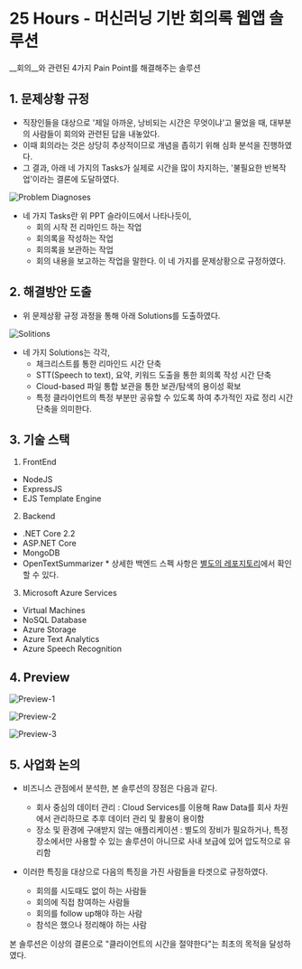 # 25 Hours - 머신러닝 기반 회의록 웹앱 솔루션

__회의__와 관련된 4가지 Pain Point를 해결해주는 솔루션

## 1. 문제상황 규정

- 직장인들을 대상으로 '제일 아까운, 낭비되는 시간은 무엇이냐'고 물었을 때, 대부분의 사람들이 회의와 관련된 답을 내놓았다.
- 이때 회의라는 것은 상당히 추상적이므로 개념을 좁히기 위해 심화 분석을 진행하였다.
- 그 결과, 아래 네 가지의 Tasks가 실제로 시간을 많이 차지하는, '불필요한 반복작업'이라는 결론에 도달하였다.

![Problem Diagnoses](https://user-images.githubusercontent.com/26613280/75091590-64172700-55b2-11ea-88a8-d8f3aa92c3ac.png)

- 네 가지 Tasks란 위 PPT 슬라이드에서 나타나듯이,
  - 회의 시작 전 리마인드 하는 작업
  - 회의록을 작성하는 작업
  - 회의록을 보관하는 작업
  - 회의 내용을 보고하는 작업을 말한다. 이 네 가지를 문제상황으로 규정하였다.

## 2. 해결방안 도출

- 위 문제상황 규정 과정을 통해 아래 Solutions를 도출하였다.

![Solitions](https://user-images.githubusercontent.com/26613280/75091757-2ddaa700-55b4-11ea-9718-488968976a31.png)

- 네 가지 Solutions는 각각,
  - 체크리스트를 통한 리마인드 시간 단축
  - STT(Speech to text), 요약, 키워드 도출을 통한 회의록 작성 시간 단축
  - Cloud-based 파일 통합 보관을 통한 보관/탐색의 용이성 확보
  - 특정 클라이언트의 특정 부분만 공유할 수 있도록 하여 추가적인 자료 정리 시간 단축을 의미한다.
  
## 3. 기술 스택

1) FrontEnd
  - NodeJS
  - ExpressJS
  - EJS Template Engine

2) Backend
  - .NET Core 2.2
  - ASP.NET Core
  - MongoDB
  - OpenTextSummarizer
\* 상세한 백엔드 스펙 사항은 [별도의 레포지토리](https://github.com/KPMG-team-18-the-turtles/25hours-backend)에서 확인할 수 있다.

3) Microsoft Azure Services
  - Virtual Machines
  - NoSQL Database
  - Azure Storage
  - Azure Text Analytics
  - Azure Speech Recognition

## 4. Preview

![Preview-1](https://user-images.githubusercontent.com/26613280/75091874-7c3c7580-55b5-11ea-9736-a8a339e61849.png)

![Preview-2](https://user-images.githubusercontent.com/26613280/75091880-82325680-55b5-11ea-8d50-36e5ecddcaa5.png)

![Preview-3](https://user-images.githubusercontent.com/26613280/75091882-88c0ce00-55b5-11ea-99f8-6705367995dc.png)

## 5. 사업화 논의

- 비즈니스 관점에서 분석한, 본 솔루션의 장점은 다음과 같다.
  - 회사 중심의 데이터 관리 : Cloud Services를 이용해 Raw Data를 회사 차원에서 관리하므로 추후 데이터 관리 및 활용이 용이함
  - 장소 및 환경에 구애받지 않는 애플리케이션 : 별도의 장비가 필요하거나, 특정 장소에서만 사용할 수 있는 솔루션이 아니므로 사내 보급에 있어 압도적으로 유리함
  
- 이러한 특징을 대상으로 다음의 특징을 가진 사람들을 타겟으로 규정하였다.
  - 회의를 시도때도 없이 하는 사람들
  - 회의에 직접 참여하는 사람들
  - 회의를 follow up해야 하는 사람
  - 참석은 했으나 정리해야 하는 사람
  
본 솔루션은 이상의 결론으로 "클라이언트의 시간을 절약한다"는 최초의 목적을 달성하였다.
